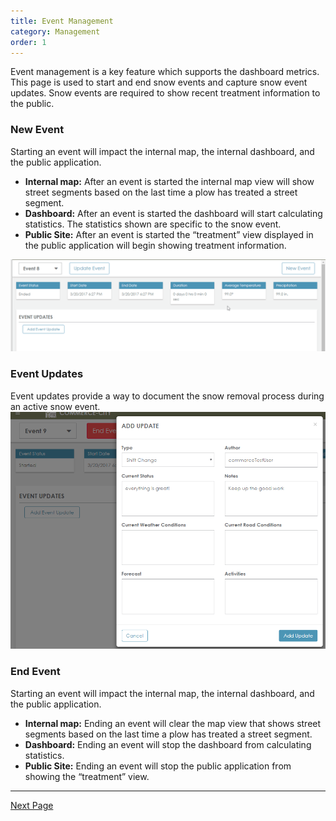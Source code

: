 ```yaml
---
title: Event Management
category: Management
order: 1
---
```



Event management is a key feature which supports the dashboard metrics. This page is used to start and end snow events and capture snow event updates. Snow events are required to show recent treatment information to the public.

### New Event

Starting an event will impact the internal map, the internal dashboard, and the public application.

* **Internal map:** After an event is started the internal map view will show street segments based on the last time a plow has treated a street segment.
* **Dashboard:** After an event is started the dashboard will start calculating statistics. The statistics shown are specific to the snow event.
* **Public Site:** After an event is started the “treatment” view displayed in the public application will begin showing treatment information.

![Event Start](/img/Event_Start.gif)

### Event Updates

Event updates provide a way to document the snow removal process during an active snow event.![Event Updates](/img/eventupdates.png)

### End Event

Starting an event will impact the internal map, the internal dashboard, and the public application.

* **Internal map:** Ending an event will clear the map view that shows street segments based on the last time a plow has treated a street segment.
* **Dashboard:** Ending an event will stop the dashboard from calculating statistics.
* **Public Site:** Ending an event will stop the public application from showing the “treatment” view.

---
[Next Page](https://primeplow.github.io/dashboard/vehicles/)